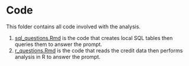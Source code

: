 # Code
This folder contains all code involved with the analysis. 

1. [sql_questions.Rmd](sql_questions.Rmd]) is the code that creates local SQL tables then queries them to answer the prompt.
2. [r_questions.Rmd](r_questions.Rmd) is the code that reads the credit data then performs analysis in R to answer the prompt.